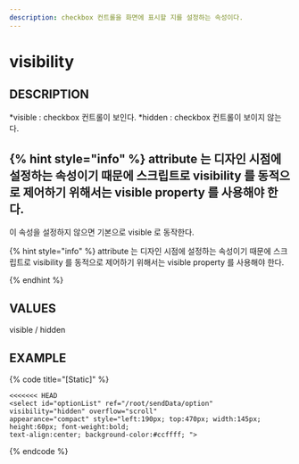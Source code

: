 ```yaml
---
description: checkbox 컨트롤을 화면에 표시할 지를 설정하는 속성이다.
---
```


# visibility

## DESCRIPTION

*visible : checkbox 컨트롤이 보인다.
*hidden : checkbox 컨트롤이 보이지 않는다.

## {% hint style="info" %} attribute 는 디자인 시점에 설정하는 속성이기 때문에 스크립트로 visibility 를 동적으로 제어하기 위해서는 visible property 를 사용해야 한다.

이 속성을 설정하지 않으면 기본으로 visible 로 동작한다.

{% hint style="info" %}
attribute 는 디자인 시점에 설정하는 속성이기 때문에 스크립트로 visibility 를 동적으로 제어하기 위해서는 visible property 를 사용해야 한다.

{% endhint %}

## VALUES

visible / hidden

## EXAMPLE

{% code title="\[Static\]" %}
```markup
<<<<<<< HEAD
<select id="optionList" ref="/root/sendData/option" visibility="hidden" overflow="scroll" 
appearance="compact" style="left:190px; top:470px; width:145px; height:60px; font-weight:bold; 
text-align:center; background-color:#ccffff; ">
```
{% endcode %}


